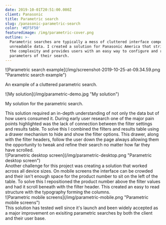 ```yaml
---
date: 2019-10-01T20:51:00.000Z
client: Panasonic
title: Parametric search
slug: /panasonic-parametric-search
color: '#EF5F50'
featuredimage: /img/parametric-cover.png
outline: >-
  Parametric searches are typically a mess of cluttered interface components and
  unreadable data. I created a solution for Panasonic America that strips away
  the complexity and provides users with an easy way to configure and refine the
  parameters of their search.
---
```

<div class="ImageWithCaption full">
![Parametric search example](/img/screenshot-2019-10-25-at-09.34.59.png "Parametric search example")
<p class="Caption">An example of a cluttered parametric search.</p>
</div>

<div class="ImageWithCaption full">
![My solution](/img/parametric-demo.jpg "My solution")
<p class="Caption">My solution for the parametric search.</p>
</div>

<div class="TextBlock">
This solution required an in-depth understanding of not only the data but of how users consumed it. During early user research one of the major pain points highlighted was the lack of connection between the filter settings and results table. To solve this I combined the filters and results table using a drawer mechanism to hide and show the filter options. This drawer, along with the filter headers, follow the user down the page always allowing them the opportunity to tweak and refine their search no matter how far they have scrolled.
</div>

<div class="full">
![Parametric desktop screen](/img/parametric-desktop.png "Parametric desktop screen")
</div>

<div class="TextBlock">
Another challenge for this project was creating a solution that worked across all device sizes. On mobile screens the interface can be crowded and their isn't enough space for the product number to sit on the left of the table. To solve this I repositioned the product number above the filter values and had it scroll beneath with the filter header. This created an easy to read structure with the typography forming the columns.
</div>

<div class="full">
![Parametric mobile screens](/img/parametric-mobile.png "Parametric mobile screens")
</div>

<div class="TextBlock">
This solution has tested well since it's launch and been widely accepted as a major improvement on exisiting parametric searches by both the client and their user base.
</div>
